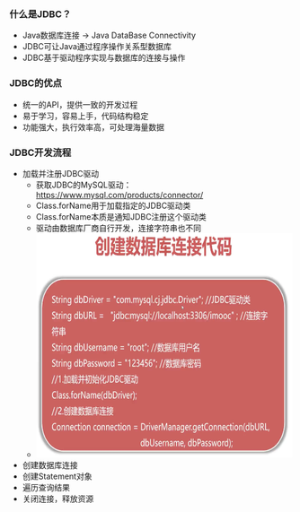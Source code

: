 ### 什么是JDBC？
- Java数据库连接 -> Java DataBase Connectivity
- JDBC可让Java通过程序操作关系型数据库
- JDBC基于驱动程序实现与数据库的连接与操作

### JDBC的优点
- 统一的API，提供一致的开发过程
- 易于学习，容易上手，代码结构稳定
- 功能强大，执行效率高，可处理海量数据

### JDBC开发流程
- 加载并注册JDBC驱动
  - 获取JDBC的MySQL驱动：https://www.mysql.com/products/connector/
  - Class.forName用于加载指定的JDBC驱动类
  - Class.forName本质是通知JDBC注册这个驱动类
  - 驱动由数据库厂商自行开发，连接字符串也不同
  - <img src="https://github.com/Waynexia888/Java-Developer/blob/main/Images/%E5%88%9B%E5%BB%BA%E6%95%B0%E6%8D%AE%E5%BA%93%E8%BF%9E%E6%8E%A5%E4%BB%A3%E7%A0%81.png" width="600" height="400">
- 创建数据库连接
- 创建Statement对象
- 遍历查询结果
- 关闭连接，释放资源
